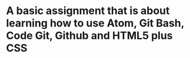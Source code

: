 # A basic assignment that is about learning how to use Atom, Git Bash, Code Git, Github and HTML5 plus CSS
